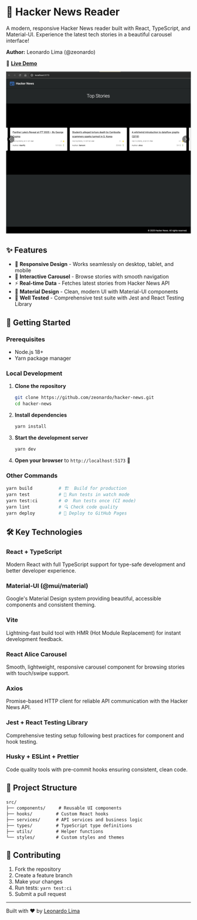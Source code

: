 # 📰 Hacker News Reader

A modern, responsive Hacker News reader built with React, TypeScript, and Material-UI. Experience the latest tech stories in a beautiful carousel interface!

**Author:** Leonardo Lima (@zeonardo)

🌟 **[Live Demo](https://zeonardo.github.io/hacker-news/)**

![Hacker News Reader](./public/hacker-news.jpg)

## ✨ Features

- 📱 **Responsive Design** - Works seamlessly on desktop, tablet, and mobile
- 🎠 **Interactive Carousel** - Browse stories with smooth navigation
- ⚡ **Real-time Data** - Fetches latest stories from Hacker News API
- 🎨 **Material Design** - Clean, modern UI with Material-UI components
- 🧪 **Well Tested** - Comprehensive test suite with Jest and React Testing Library

## 🚀 Getting Started

### Prerequisites

- Node.js 18+
- Yarn package manager

### Local Development

1. **Clone the repository**

   ```bash
   git clone https://github.com/zeonardo/hacker-news.git
   cd hacker-news
   ```

2. **Install dependencies**

   ```bash
   yarn install
   ```

3. **Start the development server**

   ```bash
   yarn dev
   ```

4. **Open your browser** to `http://localhost:5173` 🎉

### Other Commands

```bash
yarn build          # 🏗️  Build for production
yarn test           # 🧪 Run tests in watch mode
yarn test:ci        # ⚙️  Run tests once (CI mode)
yarn lint           # 🔍 Check code quality
yarn deploy         # 🚀 Deploy to GitHub Pages
```

## 🛠️ Key Technologies

### **React + TypeScript**

Modern React with full TypeScript support for type-safe development and better developer experience.

### **Material-UI (@mui/material)**

Google's Material Design system providing beautiful, accessible components and consistent theming.

### **Vite**

Lightning-fast build tool with HMR (Hot Module Replacement) for instant development feedback.

### **React Alice Carousel**

Smooth, lightweight, responsive carousel component for browsing stories with touch/swipe support.

### **Axios**

Promise-based HTTP client for reliable API communication with the Hacker News API.

### **Jest + React Testing Library**

Comprehensive testing setup following best practices for component and hook testing.

### **Husky + ESLint + Prettier**

Code quality tools with pre-commit hooks ensuring consistent, clean code.

## 📖 Project Structure

```
src/
├── components/     # Reusable UI components
├── hooks/         # Custom React hooks
├── services/      # API services and business logic
├── types/         # TypeScript type definitions
├── utils/         # Helper functions
└── styles/        # Custom styles and themes
```

## 🤝 Contributing

1. Fork the repository
2. Create a feature branch
3. Make your changes
4. Run tests: `yarn test:ci`
5. Submit a pull request

---

Built with ❤️ by [Leonardo Lima](https://github.com/zeonardo)
